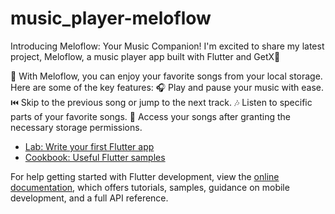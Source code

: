 # music_player-meloflow

 Introducing Meloflow: Your Music Companion! 
I'm excited to share my latest project, Meloflow, a music player app built with Flutter and GetX🚀

📱 With Meloflow, you can enjoy your favorite songs from your local storage. Here are some of the key features:
🎧 Play and pause your music with ease.
⏮️ Skip to the previous song or jump to the next track.
🎶 Listen to specific parts of your favorite songs.
🔐 Access your songs after granting the necessary storage permissions.


- [Lab: Write your first Flutter app](https://docs.flutter.dev/get-started/codelab)
- [Cookbook: Useful Flutter samples](https://docs.flutter.dev/cookbook)

For help getting started with Flutter development, view the
[online documentation](https://docs.flutter.dev/), which offers tutorials,
samples, guidance on mobile development, and a full API reference.
